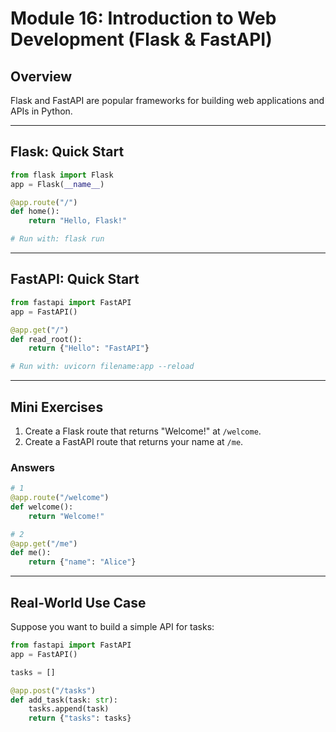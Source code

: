 # Module 16: Introduction to Web Development (Flask & FastAPI)

## Overview
Flask and FastAPI are popular frameworks for building web applications and APIs in Python.

---

## Flask: Quick Start
```python
from flask import Flask
app = Flask(__name__)

@app.route("/")
def home():
    return "Hello, Flask!"

# Run with: flask run
```

---

## FastAPI: Quick Start
```python
from fastapi import FastAPI
app = FastAPI()

@app.get("/")
def read_root():
    return {"Hello": "FastAPI"}

# Run with: uvicorn filename:app --reload
```

---

## Mini Exercises
1. Create a Flask route that returns "Welcome!" at `/welcome`.
2. Create a FastAPI route that returns your name at `/me`.

### Answers
```python
# 1
@app.route("/welcome")
def welcome():
    return "Welcome!"

# 2
@app.get("/me")
def me():
    return {"name": "Alice"}
```

---

## Real-World Use Case
Suppose you want to build a simple API for tasks:
```python
from fastapi import FastAPI
app = FastAPI()

tasks = []

@app.post("/tasks")
def add_task(task: str):
    tasks.append(task)
    return {"tasks": tasks}
``` 